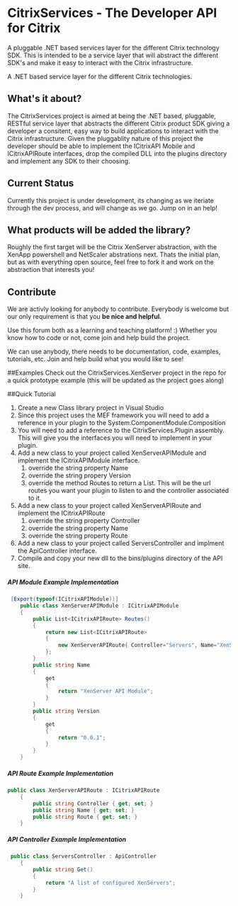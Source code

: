 CitrixServices - The Developer API for Citrix
==============

A pluggable .NET based services layer for the different Citrix technology SDK.  This is intended to be a service layer that will abstract the different SDK's and make it easy to interact with the Citrix infrastructure.

A .NET based service layer for the different Citrix technologies.

## What's it about?

The CitrixServices project is aimed at being the .NET based, pluggable, RESTful service layer that abstracts the different Citrix product SDK giving a developer a consitent, easy way to build applications to interact with the Citrix infrastructure.
Given the pluggablity nature of this project the developer should be able to implement the ICitrixAPI Mobile and ICitrixAPIRoute interfaces, drop the compiled DLL into the plugins directory and implement any SDK to their choosing.

## Current Status

Currently this project is under
development, its changing as we iteriate through the dev process, and will change as we go. Jump on in an help!

## What products will be added the library?

Roughly the first target will be the Citrix XenServer abstraction, with the XenApp powershell and NetScaler abstrations next. Thats the initial plan, but as with everything open source, feel free to fork it and work on the abstraction that interests you!

## Contribute
We are activly looking for anybody to contribute. Everybody is welcome but our only requirement is that you **be nice and helpful**. 

Use this forum both as a learning and teaching platform! :)
Whether you know how to code or not, come join and help build the project.

We can use anybody, there needs to be documentation, code, examples, tutorials, etc. Join and help build what you would like to see!

##Examples
Check out the CitrixServices.XenServer project in the repo for a quick prototype example (this will be updated as the project goes along)

##Quick Tutorial
1. Create a new Class library project in Visual Studio 
2. Since this project uses the MEF framework you will need to add a reference in your plugin to the System.ComponentModule.Composition
3. You will need to add a reference to the CitrixServices.Plugin assembly. This will give you the interfaces you will need to implement in your plugin.
4. Add a new class to your project called XenServerAPIModule and implement the ICitrixAPIModule interface.
	1. override the string property Name
	2. override the string propery Version
	3. override the method Routes to return a List<ICitrixAPIRoute>. This will be the url routes you want your plugin to listen to and the controller associated to it.
5. Add a new class to your project called XenServerAPIRoute and implement the ICitrixAPIRoute
	1. override the string property Controller
	2. override the string property Name	
	3. override the string property Route
6. Add a new class to your project called ServersController and implment the ApiController interface.
7. Compile and copy your new dll to the bins/plugins directory of the API site. 

##### API Module Example Implementation
````csharp
 [Export(typeof(ICitrixAPIModule))]
    public class XenServerAPIModule : ICitrixAPIModule
    {
        public List<ICitrixAPIRoute> Routes()
        {
            return new List<ICitrixAPIRoute>
            {
                new XenServerAPIRoute{ Controller="Servers", Name="XenServers API Route", Route="XenServer/Servers"}
            };
        }
        public string Name
        {
            get
            {
                return "XenServer API Module";
            }
        }
        public string Version 
        {
            get
            {
                return "0.0.1";
            }
        }
    }
````
##### API Route Example Implementation
````csharp
public class XenServerAPIRoute : ICitrixAPIRoute
    {
        public string Controller { get; set; }
        public string Name { get; set; }
        public string Route { get; set; }
    } 
````

##### API Controller Example Implementation
````csharp
 public class ServersController : ApiController
    {
        public string Get()
        {
            return "A list of configured XenServers";
        }
    }
````